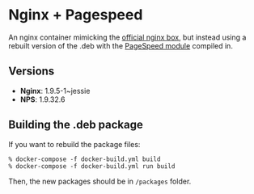 Nginx + Pagespeed
=================

An nginx container mimicking the [official nginx box](https://registry.hub.docker.com/_/nginx/), but instead using a rebuilt version of the .deb with the [PageSpeed module](https://developers.google.com/speed/pagespeed/module) compiled in.

Versions
--------

-	**Nginx**: 1.9.5-1~jessie
-	**NPS**: 1.9.32.6

Building the .deb package
-------------------------

If you want to rebuild the package files:

```
% docker-compose -f docker-build.yml build
% docker-compose -f docker-build.yml run build
```

Then, the new packages should be in `/packages` folder.
